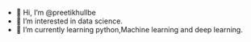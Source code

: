 - 👋 Hi, I’m @preetikhullbe
- 👀 I’m interested in data science.
- 🌱 I’m currently learning python,Machine learning and deep learning.
<!---
preetikhullbe/preetikhullbe is a ✨ special ✨ repository because its `README.md` (this file) appears on your GitHub profile.
You can click the Preview link to take a look at your changes.
--->
